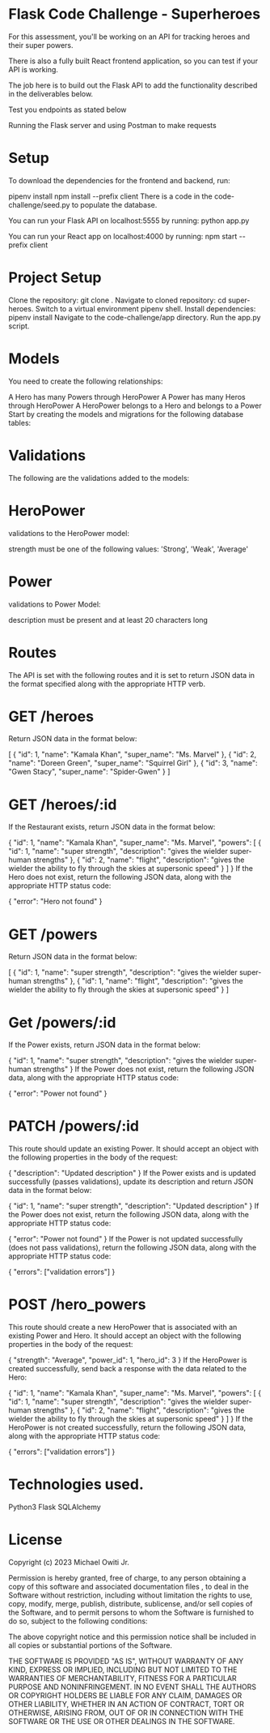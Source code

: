 # Flask Code Challenge - Superheroes
For this assessment, you'll be working on an API for tracking heroes and their super powers.

There is also a fully built React frontend application, so you can test if your API is working.

The job here is to build out the Flask API to add the functionality described in the deliverables below.

Test you endpoints as stated below

Running the Flask server and using Postman to make requests

# Setup
To download the dependencies for the frontend and backend, run:

pipenv install
npm install --prefix client
There is a code in the code-challenge/seed.py to populate the database.

You can run your Flask API on localhost:5555 by running: python app.py

You can run your React app on localhost:4000 by running: npm start --prefix client

# Project Setup
Clone the repository: git clone <repository-url>.
Navigate to cloned repository: cd super-heroes.
Switch to a virtual environment pipenv shell.
Install dependencies: pipenv install
Navigate to the code-challenge/app directory.
Run the app.py script.



# Models
You need to create the following relationships:

A Hero has many Powers through HeroPower
A Power has many Heros through HeroPower
A HeroPower belongs to a Hero and belongs to a Power Start by creating the models and migrations for the following database tables:
# Validations
The following are the validations added to the models:

# HeroPower
validations to the HeroPower model:

strength must be one of the following values: 'Strong', 'Weak', 'Average'
# Power
validations to Power Model:

description must be present and at least 20 characters long

# Routes

The API is set with the following routes and it is set to return JSON data in the format specified along with the appropriate HTTP verb.

# GET /heroes
Return JSON data in the format below:

[
  { "id": 1, "name": "Kamala Khan", "super_name": "Ms. Marvel" },
  { "id": 2, "name": "Doreen Green", "super_name": "Squirrel Girl" },
  { "id": 3, "name": "Gwen Stacy", "super_name": "Spider-Gwen" }
]
# GET /heroes/:id
If the Restaurant exists, return JSON data in the format below:

{
  "id": 1,
  "name": "Kamala Khan",
  "super_name": "Ms. Marvel",
  "powers": [
    {
      "id": 1,
      "name": "super strength",
      "description": "gives the wielder super-human strengths"
    },
    {
      "id": 2,
      "name": "flight",
      "description": "gives the wielder the ability to fly through the skies at supersonic speed"
    }
  ]
}
If the Hero does not exist, return the following JSON data, along with the appropriate HTTP status code:

{
  "error": "Hero not found"
}
# GET /powers
Return JSON data in the format below:

[
  {
    "id": 1,
    "name": "super strength",
    "description": "gives the wielder super-human strengths"
  },
  {
    "id": 1,
    "name": "flight",
    "description": "gives the wielder the ability to fly through the skies at supersonic speed"
  }
]
# Get /powers/:id
If the Power exists, return JSON data in the format below:

{
  "id": 1,
  "name": "super strength",
  "description": "gives the wielder super-human strengths"
}
If the Power does not exist, return the following JSON data, along with the appropriate HTTP status code:

{
  "error": "Power not found"
}
# PATCH /powers/:id
This route should update an existing Power. It should accept an object with the following properties in the body of the request:

{
  "description": "Updated description"
}
If the Power exists and is updated successfully (passes validations), update its description and return JSON data in the format below:

{
  "id": 1,
  "name": "super strength",
  "description": "Updated description"
}
If the Power does not exist, return the following JSON data, along with the appropriate HTTP status code:

{
  "error": "Power not found"
}
If the Power is not updated successfully (does not pass validations), return the following JSON data, along with the appropriate HTTP status code:

{
  "errors": ["validation errors"]
}
# POST /hero_powers
This route should create a new HeroPower that is associated with an existing Power and Hero. It should accept an object with the following properties in the body of the request:

{
  "strength": "Average",
  "power_id": 1,
  "hero_id": 3
}
If the HeroPower is created successfully, send back a response with the data related to the Hero:

{
  "id": 1,
  "name": "Kamala Khan",
  "super_name": "Ms. Marvel",
  "powers": [
    {
      "id": 1,
      "name": "super strength",
      "description": "gives the wielder super-human strengths"
    },
    {
      "id": 2,
      "name": "flight",
      "description": "gives the wielder the ability to fly through the skies at supersonic speed"
    }
  ]
}
If the HeroPower is not created successfully, return the following JSON data, along with the appropriate HTTP status code:

{
  "errors": ["validation errors"]
}

# Technologies used.
Python3
Flask
SQLAlchemy


# License

Copyright (c) 2023 Michael Owiti Jr.

Permission is hereby granted, free of charge, to any person obtaining a copy
of this software and associated documentation files , to deal
in the Software without restriction, including without limitation the rights
to use, copy, modify, merge, publish, distribute, sublicense, and/or sell
copies of the Software, and to permit persons to whom the Software is
furnished to do so, subject to the following conditions:

The above copyright notice and this permission notice shall be included in all
copies or substantial portions of the Software.

THE SOFTWARE IS PROVIDED "AS IS", WITHOUT WARRANTY OF ANY KIND, EXPRESS OR
IMPLIED, INCLUDING BUT NOT LIMITED TO THE WARRANTIES OF MERCHANTABILITY,
FITNESS FOR A PARTICULAR PURPOSE AND NONINFRINGEMENT. IN NO EVENT SHALL THE
AUTHORS OR COPYRIGHT HOLDERS BE LIABLE FOR ANY CLAIM, DAMAGES OR OTHER
LIABILITY, WHETHER IN AN ACTION OF CONTRACT, TORT OR OTHERWISE, ARISING FROM,
OUT OF OR IN CONNECTION WITH THE SOFTWARE OR THE USE OR OTHER DEALINGS IN THE
SOFTWARE.